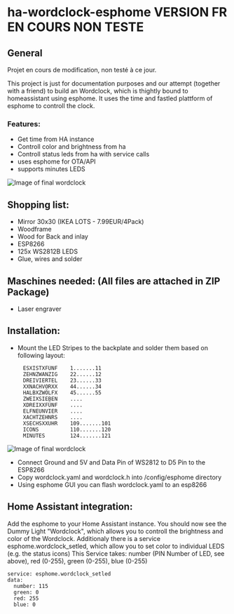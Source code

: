 # ha-wordclock-esphome VERSION FR EN COURS NON TESTE
## General

Projet en cours de modification, non testé à ce jour.

This project is just for documentation purposes and our attempt (together with a friend) to build an Wordclock, which is thightly bound to homeassistant using esphome.
It uses the time and fastled plattform of esphome to controll the clock.
### Features:
- Get time from HA instance
- Controll color and brightness from ha
- Controll status leds from ha with service calls
- uses esphome for OTA/API
- supports minutes LEDS

![Image of final wordclock](https://github.com/leinich/ha-wordclock-esphome/blob/main/images/Front.png?raw=true)

## Shopping list:
- Mirror 30x30 (IKEA LOTS - 7.99EUR/4Pack)
- Woodframe
- Wood for Back and inlay
- ESP8266
- 125x WS2812B LEDS
- Glue, wires and solder

## Maschines needed: (All files are attached in ZIP Package)
- Laser engraver

## Installation:
- Mount the LED Stripes to the backplate and solder them based on following layout:
```
     ESXISTXFÜNF    1.......11
     ZEHNZWANZIG    22......12
     DREIVIERTEL    23......33
     XXNACHVORXX    44......34
     HALBXZWÖLFX    45......55
     ZWEIXSIEBEN    ....
     XDREIXXFÜNF    ....
     ELFNEUNVIER    ....
     XACHTZEHNRS    ....
     XSECHSXXUHR    109.......101
     ICONS          110.......120
     MINUTES        124.......121
```
![Image of final wordclock](https://github.com/leinich/ha-wordclock-esphome/blob/main/images/Back_leds.png?raw=true)

- Connect Ground and 5V and Data Pin of WS2812 to D5 Pin to the ESP8266
- Copy wordclock.yaml and wordclock.h into /config/esphome directory 
- Using esphome GUI you can flash wordclock.yaml to an esp8266

## Home Assistant integration:
Add the esphome to your Home Assistant instance.
You should now see the Dummy Light "Wordclock", which allows you to controll the brightness and color of the Wordclock.
Additionaly there is a service esphome.wordclock_setled, which allow you to set color to individual LEDS (e.g. the status icons)
This Service takes: number (PIN Number of LED, see above), red (0-255), green (0-255), blue (0-255)
```
service: esphome.wordclock_setled
data:
  number: 115
  green: 0
  red: 255
  blue: 0
```

